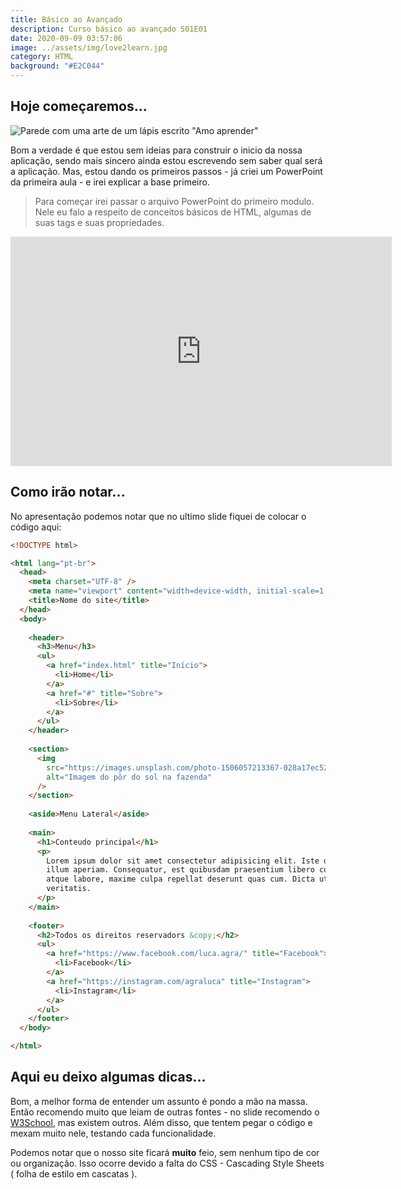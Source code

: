 ```yaml
---
title: Básico ao Avançado
description: Curso básico ao avançado S01E01
date: 2020-09-09 03:57:06
image: ../assets/img/love2learn.jpg
category: HTML
background: "#E2C044"
---
```

## Hoje começaremos...

![Parede com uma arte de um lápis escrito "Amo aprender"](../assets/img/love2learn.jpg)

Bom a verdade é que estou sem ideias para construir o inicio da nossa aplicação, sendo mais sincero ainda estou escrevendo sem saber qual será a aplicação. Mas, estou dando os primeiros passos - já criei um PowerPoint da primeira aula - e irei explicar a base primeiro.

> Para começar irei passar o arquivo PowerPoint do primeiro modulo. Nele eu falo a respeito de conceitos básicos de HTML, algumas de suas tags e suas propriedades.

<iframe src="https://onedrive.live.com/embed?cid=B3E072143D9FE0F1&amp;resid=B3E072143D9FE0F1%21584&amp;authkey=ABTZQC4qNZmJ9aw&amp;em=2&amp;wdAr=1.7777777777777777" width="610px" height="367px" frameborder="0">Este é um apresentação do <a target="_blank" href="https://office.com">Microsoft Office</a> incorporado, da plataforma <a target="_blank" href="https://office.com/webapps">Office</a>.</iframe>

## Como irão notar...

No apresentação podemos notar que no ultimo slide fiquei de colocar o código aqui:

```html
<!DOCTYPE html>

<html lang="pt-br">
  <head>
    <meta charset="UTF-8" />
    <meta name="viewport" content="width=device-width, initial-scale=1.0" />
    <title>Nome do site</title>
  </head>
  <body>
    
    <header>
      <h3>Menu</h3>
      <ul>
        <a href="index.html" title="Início">
          <li>Home</li>
        </a>
        <a href="#" title="Sobre">
          <li>Sobre</li>
        </a>
      </ul>
    </header>
    
    <section>
      <img
        src="https://images.unsplash.com/photo-1506057213367-028a17ec52e5?ixlib=rb-1.2.1&ixid=eyJhcHBfaWQiOjQzMzEwfQ&auto=format&fit=crop&w=600&q=60"
        alt="Imagem do pôr do sol na fazenda"
      />
    </section>
    
    <aside>Menu Lateral</aside>
    
    <main>
      <h1>Conteudo principal</h1>
      <p>
        Lorem ipsum dolor sit amet consectetur adipisicing elit. Iste dolorum
        illum aperiam. Consequatur, est quibusdam praesentium libero cumque
        atque labore, maxime culpa repellat deserunt quas cum. Dicta ut ab
        veritatis.
      </p>
    </main>
    
    <footer>
      <h2>Todos os direitos reservadors &copy;</h2>
      <ul>
        <a href="https://www.facebook.com/luca.agra/" title="Facebook">
          <li>Facebook</li>
        </a>
        <a href="https://instagram.com/agraluca" title="Instagram">
          <li>Instagram</li>
        </a>
      </ul>
    </footer>
  </body>

</html>
```

## Aqui eu deixo algumas dicas...

Bom, a melhor forma de entender um assunto é pondo a mão na massa. Então recomendo muito que leiam de outras fontes - no slide recomendo o [W3School](https://www.w3schools.com/html/default.asp), mas existem outros. Além disso, que tentem pegar o código e mexam muito nele, testando cada funcionalidade.

Podemos notar que o nosso site ficará **muito** feio, sem nenhum tipo de cor ou organização. Isso ocorre devido a falta do CSS - Cascading Style Sheets ( folha de estilo em cascatas ).